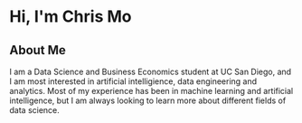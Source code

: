# Hi, I'm Chris Mo  

## About Me  
I am a Data Science and Business Economics student at UC San Diego, and I am most interested in artificial intelligience, data engineering and analytics.
Most of my experience has been in machine learning and artificial intelligence, but I am always looking to learn more about different fields of data science.  


